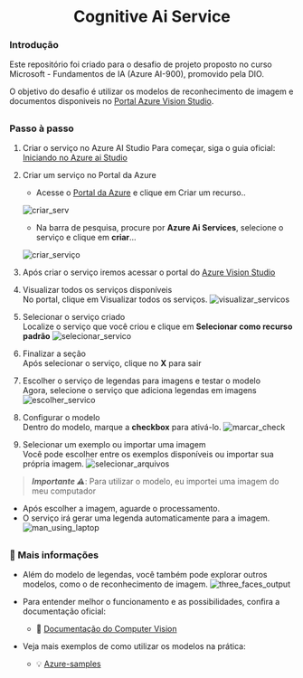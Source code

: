 <h1 align="center">Cognitive Ai Service</h1>


### Introdução

Este repositório foi criado para o desafio de projeto proposto no curso Microsoft - Fundamentos de IA (Azure AI-900), promovido pela DIO.

O objetivo do desafio é utilizar os modelos de reconhecimento de imagem e documentos disponiveis no [Portal Azure Vision Studio](https://portal.vision.cognitive.azure.com).

##

### Passo à passo

1. Criar o serviço no Azure AI Studio
Para começar, siga o guia oficial: [Iniciando no Azure ai Studio](https://learn.microsoft.com/pt-br/azure/ai-services/computer-vision/overview-vision-studio#get-started-using-vision-studio)

2. Criar um serviço no Portal da Azure
    - Acesse o [Portal da Azure](https://portal.azure.com) e clique em Criar um recurso..
     
   ![criar_serv](https://github.com/user-attachments/assets/1e2cbea1-2f79-4baf-ae4d-6e3d3fad6259)

     - Na barra de pesquisa, procure por **Azure Ai Services**, selecione o serviço e clique em **criar**...
       
   ![criar_serviço](https://github.com/user-attachments/assets/6affae05-9441-46e2-8898-cd2bdfe1b00b)

3. Após criar o serviço iremos acessar o portal do [Azure Vision Studio](https://portal.vision.cognitive.azure.com)

4. Visualizar todos os serviços disponíveis
<br/> No portal, clique em Visualizar todos os serviços.
   ![visualizar_servicos](https://github.com/user-attachments/assets/a83e628e-ad17-4c9c-8308-2caac99daeac)

5. Selecionar o serviço criado
<br/> Localize o serviço que você criou e clique em **Selecionar como recurso padrão**
![selecionar_servico](https://github.com/user-attachments/assets/6681206c-fe09-4b29-ab55-c72bb2535d5e)

6. Finalizar a seção
<br/> Após selecionar o serviço, clique no **X** para sair

7. Escolher o serviço de legendas para imagens e testar o modelo
<br/> Agora, selecione o serviço que adiciona legendas em imagens
![escolher_servico](https://github.com/user-attachments/assets/d9b85909-4e73-49b0-9364-6c1cc7aec127)


8. Configurar o modelo 
<br/> Dentro do modelo, marque a **checkbox** para ativá-lo. 
![marcar_check](https://github.com/user-attachments/assets/0da969a6-adbc-4c7e-8b3d-502d69d2aa29)

9. Selecionar um exemplo ou importar uma imagem
<br/> Você pode escolher entre os exemplos disponíveis ou importar sua própria imagem. 
![selecionar_arquivos](https://github.com/user-attachments/assets/aeca481c-7382-44aa-9a03-7bec200cb1cf)


> ***Importante ⚠***:
> Para utilizar o modelo, eu importei uma imagem do meu computador

  - Após escolher a imagem, aguarde o processamento.
  - O serviço irá gerar uma legenda automaticamente para a imagem.
![man_using_laptop](https://github.com/user-attachments/assets/07d0cd3e-7b09-47dd-acd2-73d698e7a590)

## 

### 📌 Mais informações
   - Além do modelo de legendas, você também pode explorar outros modelos, como o de reconhecimento de imagem.
  ![three_faces_output](https://github.com/user-attachments/assets/b3a00007-a47a-4ffe-ac17-ce6ac5c8ef12)

  - Para entender melhor o funcionamento e as possibilidades, confira a documentação oficial:
    - 📖 [Documentação do Computer Vision](https://learn.microsoft.com/en-us/azure/ai-services/computer-vision/)
  
  - Veja mais exemplos de como utilizar os modelos na prática:
    - 💡 [Azure-samples](https://github.com/Azure-Samples/azure-ai-vision)
    
